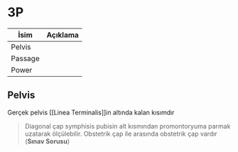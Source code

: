 # 3P

| İsim    | Açıklama |
| ------- | -------- |
| Pelvis  |          |
| Passage |          |
| Power   |          |

## Pelvis

Gerçek pelvis [[Linea Terminalis]]in altında kalan kısımdır

>Diagonal çap symphisis pubisin alt kısmından promontoryuma parmak uzatarak ölçülebilir. Obstetrik çap ile arasında obstetrik çap vardır (**Sınav Sorusu**)


